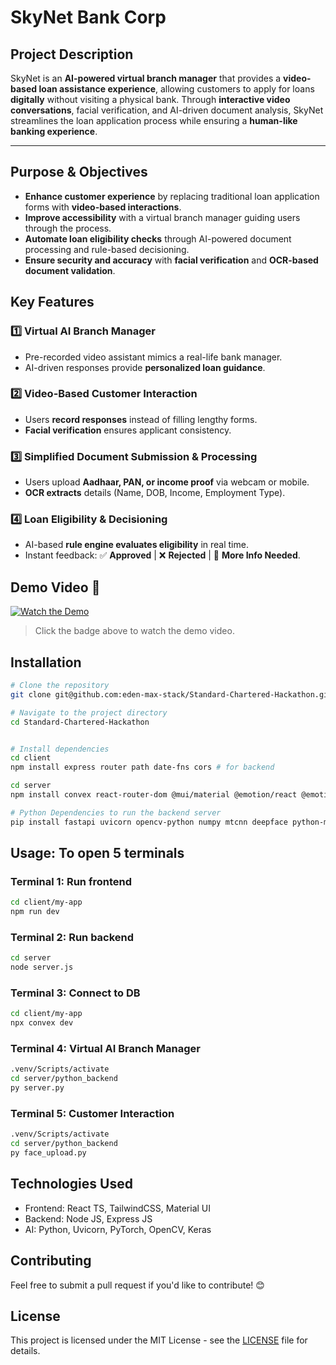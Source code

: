 # SkyNet Bank Corp

## **Project Description**  
SkyNet is an **AI-powered virtual branch manager** that provides a **video-based loan assistance experience**, allowing customers to apply for loans **digitally** without visiting a physical bank. Through **interactive video conversations**, facial verification, and AI-driven document analysis, SkyNet streamlines the loan application process while ensuring a **human-like banking experience**.  

---

## **Purpose & Objectives**  
- **Enhance customer experience** by replacing traditional loan application forms with **video-based interactions**.  
- **Improve accessibility** with a virtual branch manager guiding users through the process.  
- **Automate loan eligibility checks** through AI-powered document processing and rule-based decisioning.  
- **Ensure security and accuracy** with **facial verification** and **OCR-based document validation**.

## **Key Features**  

### **1️⃣ Virtual AI Branch Manager**  
- Pre-recorded video assistant mimics a real-life bank manager.  
- AI-driven responses provide **personalized loan guidance**.  

### **2️⃣ Video-Based Customer Interaction**  
- Users **record responses** instead of filling lengthy forms.  
- **Facial verification** ensures applicant consistency.  

### **3️⃣ Simplified Document Submission & Processing**  
- Users upload **Aadhaar, PAN, or income proof** via webcam or mobile.  
- **OCR extracts** details (Name, DOB, Income, Employment Type).  

### **4️⃣ Loan Eligibility & Decisioning**  
- AI-based **rule engine evaluates eligibility** in real time.  
- Instant feedback: ✅ **Approved** | ❌ **Rejected** | 🔄 **More Info Needed**.  

## Demo Video 🎥
[![Watch the Demo](https://img.shields.io/badge/Watch%20Demo-Click%20Here-blue?style=for-the-badge)](https://drive.google.com/file/d/1k7YmHfWDa9LAMI13XD6ENo-EpHyq1Q-D/view?usp=sharing)

> Click the badge above to watch the demo video.

## Installation
```sh
# Clone the repository
git clone git@github.com:eden-max-stack/Standard-Chartered-Hackathon.git

# Navigate to the project directory
cd Standard-Chartered-Hackathon


# Install dependencies
cd client
npm install express router path date-fns cors # for backend

cd server
npm install convex react-router-dom @mui/material @emotion/react @emotion/styled axios # for frontend

# Python Dependencies to run the backend server 
pip install fastapi uvicorn opencv-python numpy mtcnn deepface python-multipart sentence-transformers torch
```

## Usage: To open 5 terminals
### Terminal 1: Run frontend
```sh
cd client/my-app
npm run dev
```

### Terminal 2: Run backend
```sh
cd server
node server.js
```

### Terminal 3: Connect to DB
```sh
cd client/my-app
npx convex dev
```

### Terminal 4: Virtual AI Branch Manager
```sh
.venv/Scripts/activate
cd server/python_backend
py server.py
```

### Terminal 5: Customer Interaction
```sh
.venv/Scripts/activate
cd server/python_backend
py face_upload.py
```

## Technologies Used
- Frontend: React TS, TailwindCSS, Material UI
- Backend: Node JS, Express JS
- AI: Python, Uvicorn, PyTorch, OpenCV, Keras 

## Contributing
Feel free to submit a pull request if you'd like to contribute! 😊

## License
This project is licensed under the MIT License - see the [LICENSE](LICENSE) file for details.
